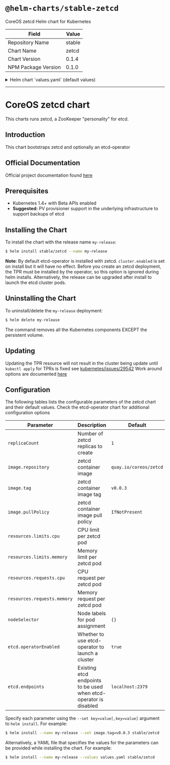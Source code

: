 # `@helm-charts/stable-zetcd`

CoreOS zetcd Helm chart for Kubernetes

| Field               | Value  |
| ------------------- | ------ |
| Repository Name     | stable |
| Chart Name          | zetcd  |
| Chart Version       | 0.1.4  |
| NPM Package Version | 0.1.0  |

<details>

<summary>Helm chart `values.yaml` (default values)</summary>

```yaml
# Default values for zetcd.
# This is a YAML-formatted file.
# Declare variables to be passed into your templates.
replicaCount: 1

image:
  repository: quay.io/coreos/zetcd
  tag: v0.0.3
  pullPolicy: IfNotPresent
service:
  name: zetcd
  type: ClusterIP
  externalPort: 2181
  internalPort: 2181
resources:
  {}
  # We usually recommend not to specify default resources and to leave this as a conscious
  # choice for the user. This also increases chances charts run on environments with little
  # resources, such as Minikube. If you do want to specify resources, uncomment the following
  # lines, adjust them as necessary, and remove the curly braces after 'resources:'.
  # limits:
  #  cpu: 100m
  #  memory: 128Mi
  # requests:
  #  cpu: 100m
  #  memory: 128Mi

## Node labels for pod assignment
## Ref: https://kubernetes.io/docs/user-guide/node-selection/
##
nodeSelector: {}

etcd:
  operatorEnabled: true
  endpoints: localhost:2379

etcd-operator:
  cluster:
    enabled: true
```

</details>

---

# CoreOS zetcd chart

This charts runs zetcd, a ZooKeeper "personality" for etcd.

## Introduction

This chart bootstraps zetcd and optionally an etcd-operator

## Official Documentation

Official project documentation found [here](https://github.com/coreos/zetcd)

## Prerequisites

- Kubernetes 1.4+ with Beta APIs enabled
- **Suggested:** PV provisioner support in the underlying infrastructure to support backups of etcd

## Installing the Chart

To install the chart with the release name `my-release`:

```bash
$ helm install stable/zetcd --name my-release
```

**Note**: By default etcd-operator is installed with zetcd. `cluster.enabled` is set on install but it will have no effect.
Before you create an zetcd deployment, the TPR must be installed by the operator, so this option is ignored during helm installs. Alternatively, the release can be upgraded after install to launch the etcd cluster pods.

## Uninstalling the Chart

To uninstall/delete the `my-release` deployment:

```bash
$ helm delete my-release
```

The command removes all the Kubernetes components EXCEPT the persistent volume.

## Updating

Updating the TPR resource will not result in the cluster being update until `kubectl apply` for
TPRs is fixed see [kubernetes/issues/29542](https://github.com/kubernetes/kubernetes/issues/29542)
Work around options are documented [here](https://github.com/coreos/etcd-operator#resize-an-etcd-cluster)

## Configuration

The following tables lists the configurable parameters of the zetcd chart and their default values. Check the etcd-operator chart for additional configuration options

| Parameter                   | Description                                                       | Default                |
| --------------------------- | ----------------------------------------------------------------- | ---------------------- |
| `replicaCount`              | Number of zetcd replicas to create                                | `1`                    |
| `image.repository`          | zetcd container image                                             | `quay.io/coreos/zetcd` |
| `image.tag`                 | zetcd container image tag                                         | `v0.0.3`               |
| `image.pullPolicy`          | zetcd container image pull policy                                 | `IfNotPresent`         |
| `resources.limits.cpu`      | CPU limit per zetcd pod                                           |                        |
| `resources.limits.memory`   | Memory limit per zetcd pod                                        |                        |
| `resources.requests.cpu`    | CPU request per zetcd pod                                         |                        |
| `resources.requests.memory` | Memory request per zetcd pod                                      |                        |
| `nodeSelector`              | Node labels for pod assignment                                    | `{}`                   |
| `etcd.operatorEnabled`      | Whether to use etcd-operator to launch a cluster                  | `true`                 |
| `etcd.endpoints`            | Existing etcd endpoints to be used when etcd-operator is disabled | `localhost:2379`       |

Specify each parameter using the `--set key=value[,key=value]` argument to `helm install`. For example:

```bash
$ helm install --name my-release --set image.tag=v0.0.3 stable/zetcd
```

Alternatively, a YAML file that specifies the values for the parameters can be provided while
installing the chart. For example:

```bash
$ helm install --name my-release --values values.yaml stable/zetcd
```
